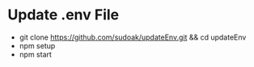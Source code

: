 # Update .env File

- git clone https://github.com/sudoak/updateEnv.git && cd updateEnv
- npm setup
- npm start